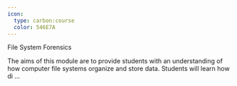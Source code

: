 ```yaml
---
icon:
  type: carbon:course
  color: 546E7A
---
```

File System Forensics

The aims of this module are to provide students with an understanding of how computer file systems organize and store data. Students will learn how di ... 
